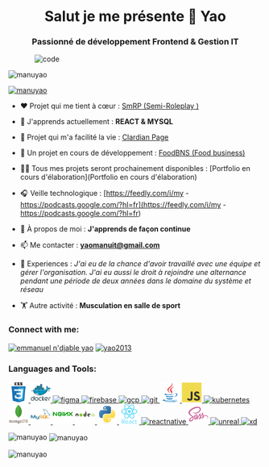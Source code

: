 <h1 align="center">Salut je me présente 👋 Yao</h1>
<h3 align="center">Passionné de développement Frontend & Gestion IT</h3>
<img src="https://media3.giphy.com/media/v1.Y2lkPTc5MGI3NjExeHc1YTF3NjQyMXk3M2FidXQ1czZwZm01cHA3bWozZW1zaDAxdTAwYSZlcD12MV9pbnRlcm5hbF9naWZfYnlfaWQmY3Q9Zw/qgQUggAC3Pfv687qPC/giphy.gif" alt="code" width="400" style="display: block; margin-left: auto; margin-right: auto;" />

<p align="left"> <img src="https://komarev.com/ghpvc/?username=manuyao&label=Profile%20views&color=0e75b6&style=flat" alt="manuyao" /> </p>

<p align="left"> <a href="https://github.com/ryo-ma/github-profile-trophy"><img src="https://github-profile-trophy.vercel.app/?username=manuyao" alt="manuyao" /></a> </p>

- ❤️ Projet qui me tient à cœur : [SmRP (Semi-Roleplay )](https://github.com/ManuYao/SmRP)

- 🌱 J'apprends actuellement : **REACT & MYSQL**

- 💼 Projet qui m'a facilité la vie : [Clardian Page](https://github.com/ManuYao/ClardianLunchPage)

- 🤝 Un projet en cours de développement : [FoodBNS (Food business)](https://github.com/ManuYao/FoodBNS)

- 👨‍💻 Tous mes projets seront prochainement disponibles : [Portfolio en cours d'élaboration](Portfolio en cours d'élaboration)

- 🎧 Veille technologique : [https://feedly.com/i/my - https://podcasts.google.com/?hl=fr](https://feedly.com/i/my - https://podcasts.google.com/?hl=fr)

- 💬 À propos de moi : **J'apprends de façon continue**

- 📫 Me contacter : **yaomanuit@gmail.com**

- 📄 Experiences : *J'ai eu de la chance d'avoir travaillé avec une équipe et gérer l'organisation. J'ai eu aussi le droit à rejoindre une alternance pendant une période de deux années dans le domaine du système et réseau*

- 🏋 Autre activité : **Musculation en salle de sport**

<h3 align="left">Connect with me:</h3>
<p align="left">
<a href="https://linkedin.com/in/emmanuel n'djable yao" target="blank"><img align="center" src="https://raw.githubusercontent.com/rahuldkjain/github-profile-readme-generator/master/src/images/icons/Social/linked-in-alt.svg" alt="emmanuel n'djable yao" height="30" width="40" /></a>
<a href="https://discord.gg/yao2013" target="blank"><img align="center" src="https://raw.githubusercontent.com/rahuldkjain/github-profile-readme-generator/master/src/images/icons/Social/discord.svg" alt="yao2013" height="30" width="40" /></a>
</p>

<h3 align="left">Languages and Tools:</h3>
<p align="left"> <a href="https://www.w3schools.com/css/" target="_blank" rel="noreferrer"> <img src="https://raw.githubusercontent.com/devicons/devicon/master/icons/css3/css3-original-wordmark.svg" alt="css3" width="40" height="40"/> </a> <a href="https://www.docker.com/" target="_blank" rel="noreferrer"> <img src="https://raw.githubusercontent.com/devicons/devicon/master/icons/docker/docker-original-wordmark.svg" alt="docker" width="40" height="40"/> </a> <a href="https://www.figma.com/" target="_blank" rel="noreferrer"> <img src="https://www.vectorlogo.zone/logos/figma/figma-icon.svg" alt="figma" width="40" height="40"/> </a> <a href="https://firebase.google.com/" target="_blank" rel="noreferrer"> <img src="https://www.vectorlogo.zone/logos/firebase/firebase-icon.svg" alt="firebase" width="40" height="40"/> </a> <a href="https://cloud.google.com" target="_blank" rel="noreferrer"> <img src="https://www.vectorlogo.zone/logos/google_cloud/google_cloud-icon.svg" alt="gcp" width="40" height="40"/> </a> <a href="https://git-scm.com/" target="_blank" rel="noreferrer"> <img src="https://www.vectorlogo.zone/logos/git-scm/git-scm-icon.svg" alt="git" width="40" height="40"/> </a> <a href="https://www.java.com" target="_blank" rel="noreferrer"> <img src="https://raw.githubusercontent.com/devicons/devicon/master/icons/java/java-original.svg" alt="java" width="40" height="40"/> </a> <a href="https://developer.mozilla.org/en-US/docs/Web/JavaScript" target="_blank" rel="noreferrer"> <img src="https://raw.githubusercontent.com/devicons/devicon/master/icons/javascript/javascript-original.svg" alt="javascript" width="40" height="40"/> </a> <a href="https://kubernetes.io" target="_blank" rel="noreferrer"> <img src="https://www.vectorlogo.zone/logos/kubernetes/kubernetes-icon.svg" alt="kubernetes" width="40" height="40"/> </a> <a href="https://www.mongodb.com/" target="_blank" rel="noreferrer"> <img src="https://raw.githubusercontent.com/devicons/devicon/master/icons/mongodb/mongodb-original-wordmark.svg" alt="mongodb" width="40" height="40"/> </a> <a href="https://www.mysql.com/" target="_blank" rel="noreferrer"> <img src="https://raw.githubusercontent.com/devicons/devicon/master/icons/mysql/mysql-original-wordmark.svg" alt="mysql" width="40" height="40"/> </a> <a href="https://www.nginx.com" target="_blank" rel="noreferrer"> <img src="https://raw.githubusercontent.com/devicons/devicon/master/icons/nginx/nginx-original.svg" alt="nginx" width="40" height="40"/> </a> <a href="https://nodejs.org" target="_blank" rel="noreferrer"> <img src="https://raw.githubusercontent.com/devicons/devicon/master/icons/nodejs/nodejs-original-wordmark.svg" alt="nodejs" width="40" height="40"/> </a> <a href="https://www.python.org" target="_blank" rel="noreferrer"> <img src="https://raw.githubusercontent.com/devicons/devicon/master/icons/python/python-original.svg" alt="python" width="40" height="40"/> </a> <a href="https://reactjs.org/" target="_blank" rel="noreferrer"> <img src="https://raw.githubusercontent.com/devicons/devicon/master/icons/react/react-original-wordmark.svg" alt="react" width="40" height="40"/> </a> <a href="https://reactnative.dev/" target="_blank" rel="noreferrer"> <img src="https://reactnative.dev/img/header_logo.svg" alt="reactnative" width="40" height="40"/> </a> <a href="https://sass-lang.com" target="_blank" rel="noreferrer"> <img src="https://raw.githubusercontent.com/devicons/devicon/master/icons/sass/sass-original.svg" alt="sass" width="40" height="40"/> </a> <a href="https://unrealengine.com/" target="_blank" rel="noreferrer"> <img src="https://raw.githubusercontent.com/kenangundogan/fontisto/036b7eca71aab1bef8e6a0518f7329f13ed62f6b/icons/svg/brand/unreal-engine.svg" alt="unreal" width="40" height="40"/> </a> <a href="https://www.adobe.com/products/xd.html" target="_blank" rel="noreferrer"> <img src="https://cdn.worldvectorlogo.com/logos/adobe-xd.svg" alt="xd" width="40" height="40"/> </a> </p>

<p><img align="left" src="https://github-readme-stats.vercel.app/api/top-langs?username=manuyao&show_icons=true&locale=en&layout=compact" alt="manuyao" /></p>

<p>&nbsp;<img align="center" src="https://github-readme-stats.vercel.app/api?username=manuyao&show_icons=true&locale=en" alt="manuyao" /></p>

<p><img align="center" src="https://github-readme-streak-stats.herokuapp.com/?user=manuyao&" alt="manuyao" /></p>
